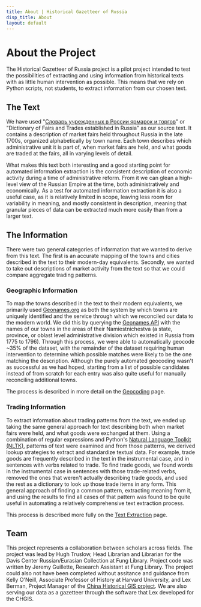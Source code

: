 ```yaml
---
title: About | Historical Gazetteer of Russia
disp_title: About
layout: default
---
```


About the Project
=================

The Historical Gazetteer of Russia project is a pilot project intended to test the possibilities of extracting and using information from historical texts with as little human intervention as possible. This means that we rely on Python scripts, not students, to extract information from our chosen text.

The Text
--------

We have used "[Словарь учрежденных в России ярмарок и торгов](http://catalog.hathitrust.org/Record/006277212)" or "Dictionary of Fairs and Trades established in Russia" as our source text. It contains a description of market fairs held throughout Russia in the late 1700s, organized alphabetically by town name. Each town describes which administrative unit it is part of, when market fairs are held, and what goods are traded at the fairs, all in varying levels of detail.  
  
What makes this text both interesting and a good starting point for automated information extraction is the consistent description of economic activity during a time of administrative reform. From it we can glean a high-level view of the Russian Empire at the time, both administratively and economically. As a test for automated information extraction it is also a useful case, as it is relatively limited in scope, leaving less room for variability in meaning, and mostly consistent in description, meaning that granular pieces of data can be extracted much more easily than from a larger text.

The Information
---------------

There were two general categories of information that we wanted to derive from this text. The first is an accurate mapping of the towns and cities described in the text to their modern-day equivalents. Secondly, we wanted to take out descriptions of market activity from the text so that we could compare aggregate trading patterns.  
  
### Geographic Information
To map the towns described in the text to their modern equivalents, we primarily used [Geonames.org](http://www.geonames.org/) as both the system by which towns are uniquely identified and the service through which we reconciled our data to the modern world. We did this by querying the [Geonames API](http://www.geonames.org/export/geonames-search.html) with the names of our towns in the areas of their Namiestnichestva (a state, province, or oblast level administrative division which existed in Russia from 1775 to 1796). Through this process, we were able to automatically geocode ~35% of the dataset, with the remainder of the dataset requiring human intervention to determine which possible matches were likely to be the one matching the description. Although the purely automated geocoding wasn't as successful as we had hoped, starting from a list of possible candidates instead of from scratch for each entry was also quite useful for manually reconciling additional towns.  
  
The process is described in more detail on the [Geocoding](#) page.  
  
### Trading Information
To extract information about trading patterns from the text, we ended up taking the same general approach for text describing both when market fairs were held, and what goods were exchanged at them. Using a combination of regular expressions and Python's [Natural Language Toolkit (NLTK)](http://www.nltk.org/), patterns of text were examined and from those patterns, we derived lookup strategies to extract and standardize textual data. For example, trade goods are frequently described in the text in the instrumental case, and in sentences with verbs related to trade. To find trade goods, we found words in the instrumental case in sentences with those trade-related verbs, removed the ones that weren't actually describing trade goods, and used the rest as a dictionary to look up those trade items in any form. This general approach of finding a common pattern, extracting meaning from it, and using the results to find all cases of that pattern was found to be quite useful in automating a relatively comprehensive text extraction process.  
  
This process is described more fully on the [Text Extraction](#) page.  
  
Team
----
This project represents a collaboration between scholars across fields. The project was lead by Hugh Truslow, Head Librarian and Librarian for the Davis Center Russian/Eurasian Collection at Fung Library. Project code was written by Jeremy Guillette, Research Assistant at Fung Library. The project could also not have been completed without assitance and guidance from Kelly O'Neill, Associate Professor of History at Harvard University, and Lex Berman, Project Manager of the [China Historical GIS project](http://fas.harvard.edu/~chgis/chgis_home.html). We are also serving our data as a gazetteer through the software that Lex developed for the CHGIS.
